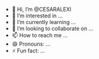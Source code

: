 - 👋 Hi, I’m @CESARALEXI
- 👀 I’m interested in ...
- 🌱 I’m currently learning ...
- 💞️ I’m looking to collaborate on ...
- 📫 How to reach me ...
- 😄 Pronouns: ...
- ⚡ Fun fact: ...

<!---
CESARALEXI/CESARALEXI is a ✨ special ✨ repository because its `README.md` (this file) appears on your GitHub profile.
You can click the Preview link to take a look at your changes.
--->
